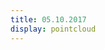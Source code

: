 ```yaml
---
title: 05.10.2017
display: pointcloud
---
```

<div id="container"></div>
<script src="../js/scenes/day1.js"></script>
